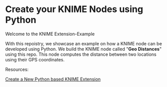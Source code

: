 # **Create your KNIME Nodes using Python** 


Welcome to the KNIME Extension-Example 

With this repoistry, we showcase an example on how a KNIME node can be developed using Python. We build the KNIME node called "**Geo Distances**" using this repo. This node computes the distance between two locations using their GPS coordinates.   





Resources:

[Create a New Python based KNIME Extension](https://docs.knime.com/latest/pure_python_node_extensions_guide/index.html#introduction)
